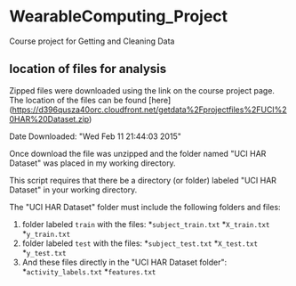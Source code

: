 # WearableComputing_Project
Course project for Getting and Cleaning Data
## location of files for analysis
Zipped files were downloaded using the link on the course project page. The location of the files can be found [here] (https://d396qusza40orc.cloudfront.net/getdata%2Fprojectfiles%2FUCI%20HAR%20Dataset.zip)

Date Downloaded:  "Wed Feb 11 21:44:03 2015"

Once download the file was unzipped and the folder named "UCI HAR Dataset" was placed in my working directory.

This script requires that there be a directory (or folder) labeled "UCI HAR Dataset" in your working directory.

The "UCI HAR Dataset" folder must include the following folders and files:

1. folder labeled `train` with the files:
 *`subject_train.txt`
 *`X_train.txt`
 *`y_train.txt`
2. folder labeled `test` with the files:
 *`subject_test.txt`
 *`X_test.txt`
 *`y_test.txt`
3. And these files directly in the "UCI HAR Dataset folder":
 *`activity_labels.txt`
 *`features.txt`







